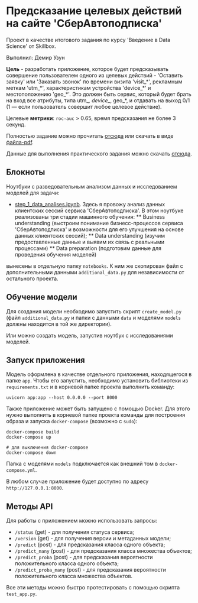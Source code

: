 # Предсказание целевых действий на сайте 'СберАвтоподписка'

Проект в качестве итогового задания по курсу 'Введение в Data Science' от Skillbox.

Выполнил: Демир Узун

**Цель** - разработать приложение, которое будет предсказывать совершение пользователем одного из целевых действий - 'Оставить заявку' или 'Заказать звонок' по времени визита 'visit_\*', рекламным меткам 'utm_\*', характеристикам устройства 'device_\*' и местоположению 'geo_\*'. Это должен быть сервис, который будет брать на
вход все атрибуты, типа utm_*, device_*, geo_*, и отдавать на выход 0/1 (1 — если пользователь совершит любое целевое действие).

Целевые **метрики**: `roc-auc` > 0.65, время предсказания не более 3 секунд.

Полностью задание можно прочитать [отсюда](https://github.com/UzunDemir/Final_Project_Skillbox_SberAutoPodpiska/blob/main/description.md) или скачать в виде [файла-pdf](https://drive.google.com/file/d/1R-Lk45ZeXPf6v13_MfV-8qYp_1wv0N2S/view).

Данные для выполнения практического задания можно скачать [отсюда](https://drive.google.com/drive/folders/1rA4o6KHH-M2KMvBLHp5DZ5gioF2q7hZw).






## Блокноты

Ноутбуки с разведовательным анализом данных и исследованием моделей для задачи:

* [step_1_data_analises.ipynb](https://github.com/UzunDemir/Final_Project_Skillbox_SberAutoPodpiska/blob/main/step_1_data_analises.ipynb). Здесь я провожу анализ данных клиентских сессий сервиса 'СберАвтоподписка'. В этом ноутбуке реализованы три стадии машинного обучения:
** Business understanding (выстроим понимание бизнесс-процессов сервиса 'СберАвтоподписка' и возможности для его улучшения на основе данных клиентских сессий);
** Data understanding (изучим предоставленные данные и выявим их связь с реальными процессами)
** Data preparation (подготовим данные для проведения обучения моделей)

вынесены в отдельную папку `notebooks`. К ним же скопирован файл с дополнительными данными `additional_data.py` для независимости от остального проекта.

## Обучение модели

Для создания модели необходимо запустить скрипт `create_model.py` (файл `additional_data.py` и папки с данными `data` и моделями `models` должны находится в той же директории).

Или можно создать модель, запустив ноутбук с исследованиями моделей.

## Запуск приложения

Модель оформлена в качестве отдельного приложения, находящегося в папке `app`. Чтобы его запустить, необходимо установить библиотеки из `requirements.txt` и в корневой папке проекта выполнить команду:  

```
uvicorn app:app --host 0.0.0.0 --port 8000
```

Также приложение может быть запущено с помощью Docker. Для этого нужно выполнить в корневой папке проекта команды для построения образа и запуска `docker-compose` (возможно с `sudo`):
```
docker-compose build
docker-compose up

# для выключения docker-compose
docker-compose down
```
Папка с моделями `models` подключается как внешний том в `docker-compose.yml`.

В любом случае приложение будет доступно по адресу `http://127.0.0.1:8000`.

## Методы API

Для работы с приложением можно использовать запросы: 
+ `/status` (get) - для получения статуса сервиса;
+ `/version` (get) - для получения версии и метаданных модели;
+ `/predict` (post) - для предсказания класса одного объекта;
+ `/predict_many` (post) - для предсказания класса множества объектов;
+ `/predict_proba` (post) - для предсказания вероятности положительного класса одного объекта;
+ `/predict_proba_many` (post) - для предсказания вероятности положительного класса множества объектов.

Все эти методы можно быстро протестировать с помощью скрипта `test_app.py`.
